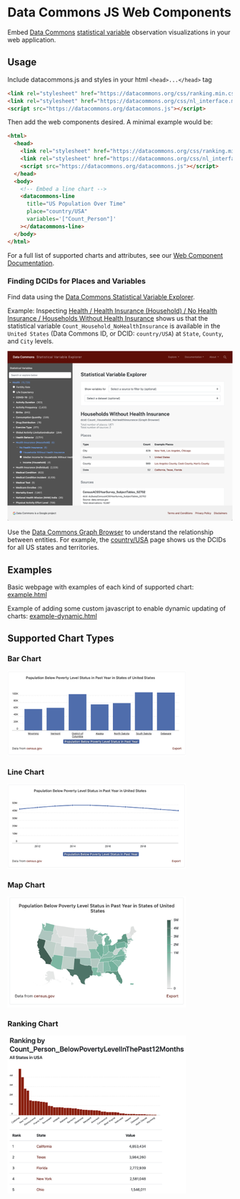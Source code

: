 # Data Commons JS Web Components

Embed [Data Commons](https://datacommons.org) [statistical variable](https://datacommons.org/tools/statvar) observation visualizations in your web application.

## Usage

Include datacommons.js and styles in your html `<head>...</head>` tag

```html
<link rel="stylesheet" href="https://datacommons.org/css/ranking.min.css" />
<link rel="stylesheet" href="https://datacommons.org/css/nl_interface.min.css" />
<script src="https://datacommons.org/datacommons.js"></script>
```

Then add the web components desired. A minimal example would be:
```html
<html>
  <head>
    <link rel="stylesheet" href="https://datacommons.org/css/ranking.min.css" />
    <link rel="stylesheet" href="https://datacommons.org/css/nl_interface.min.css" />
    <script src="https://datacommons.org/datacommons.js"></script>
  </head>
  <body>
    <!-- Embed a line chart -->
    <datacommons-line
      title="US Population Over Time"
      place="country/USA"
      variables='["Count_Person"]'
    ></datacommons-line>
  </body>
</html>
```
For a full list of supported charts and attributes, see our
[Web Component Documentation](./docs/README.md).

### Finding DCIDs for Places and Variables

Find data using the [Data Commons Statistical Variable Explorer](https://datacommons.org/tools/statvar).

Example: Inspecting [Health / Health Insurance (Household) / No Health Insurance / Households Without Health Insurance](https://datacommons.org/tools/statvar#sv=Count_Household_NoHealthInsurance) shows us that the statistical variable `Count_Household_NoHealthInsurance` is available in the `United States` (Data Commons ID, or DCID: `country/USA`) at `State`, `County`, and `City` levels.

<img src="./docs/assets/stat-var-explorer.png" width="600"/>

Use the [Data Commons Graph Browser](https://datacommons.org/browser) to understand the relationship between entities. For example, the [country/USA](https://datacommons.org/browser/country/USA) page shows us the DCIDs for all US states and territories.

## Examples

Basic webpage with examples of each kind of supported chart:
[example.html](./examples/example.html)

Example of adding some custom javascript to enable dynamic updating of charts:
[example-dynamic.html](./examples/example-dynamic.html)

## Supported Chart Types

### Bar Chart

<img src="./docs/assets/bar-chart.png" width="400"/>

### Line Chart

<img src="./docs/assets/line-chart.png" width="400"/>

### Map Chart

<img src="./docs/assets/map-chart.png" width="400"/>

### Ranking Chart

<img src="./docs/assets/ranking-chart.png" width="400"/>
